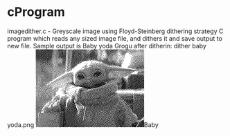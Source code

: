 # cProgram

imagedither.c - Greyscale image using Floyd-Steinberg dithering strategy
C program which reads any sized image file, and dithers it and save output to new file.   Sample output is Baby yoda Grogu after ditherin: dither baby yoda.png
<img src="https://github.com/el202101/cProgram/blob/main/dither%20baby%20yoda.png">Baby</img>

